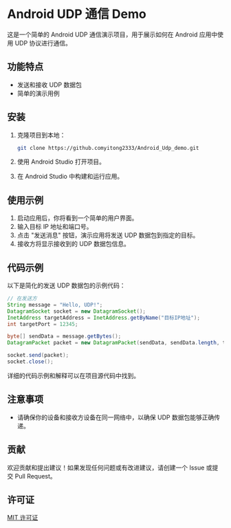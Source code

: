 # Android UDP 通信 Demo

这是一个简单的 Android UDP 通信演示项目，用于展示如何在 Android 应用中使用 UDP 协议进行通信。

## 功能特点

- 发送和接收 UDP 数据包
- 简单的演示用例

## 安装

1. 克隆项目到本地：

   ```bash
   git clone https://github.comyitong2333/Android_Udp_demo.git
   ```

2. 使用 Android Studio 打开项目。

3. 在 Android Studio 中构建和运行应用。

## 使用示例

1. 启动应用后，你将看到一个简单的用户界面。
2. 输入目标 IP 地址和端口号。
3. 点击 "发送消息" 按钮，演示应用将发送 UDP 数据包到指定的目标。
4. 接收方将显示接收到的 UDP 数据包信息。

## 代码示例

以下是简化的发送 UDP 数据包的示例代码：

```java
// 在发送方
String message = "Hello, UDP!";
DatagramSocket socket = new DatagramSocket();
InetAddress targetAddress = InetAddress.getByName("目标IP地址");
int targetPort = 12345;

byte[] sendData = message.getBytes();
DatagramPacket packet = new DatagramPacket(sendData, sendData.length, targetAddress, targetPort);

socket.send(packet);
socket.close();
```

详细的代码示例和解释可以在项目源代码中找到。

## 注意事项

- 请确保你的设备和接收方设备在同一网络中，以确保 UDP 数据包能够正确传递。

## 贡献

欢迎贡献和提出建议！如果发现任何问题或有改进建议，请创建一个 Issue 或提交 Pull Request。

## 许可证

[MIT 许可证](LICENSE)
```
